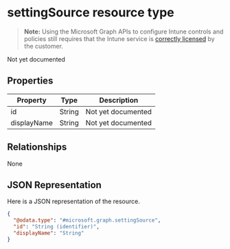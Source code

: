﻿# settingSource resource type

> **Note:** Using the Microsoft Graph APIs to configure Intune controls and policies still requires that the Intune service is [correctly licensed](https://go.microsoft.com/fwlink/?linkid=839381) by the customer.

Not yet documented
## Properties
|Property|Type|Description|
|---|---|---|
|id|String|Not yet documented|
|displayName|String|Not yet documented|

## Relationships
None
## JSON Representation
Here is a JSON representation of the resource.
<!-- {
  "blockType": "resource",
  "keyProperty": "id",
  "@odata.type": "microsoft.graph.settingSource"
}
-->
```json
{
  "@odata.type": "#microsoft.graph.settingSource",
  "id": "String (identifier)",
  "displayName": "String"
}
```



